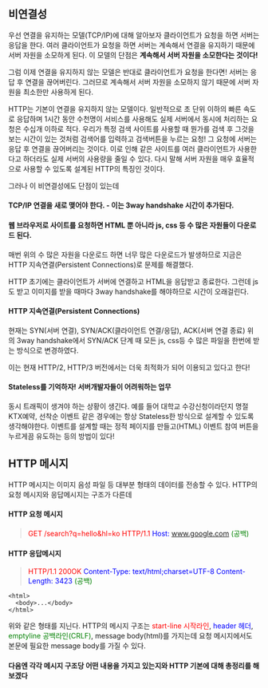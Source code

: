 ## 비연결성

우선 연결을 유지하는 모델(TCP/IP)에 대해 알아보자 클라이언트가 요청을 하면 서버는 응답을 한다.
여러 클라이언트가 요청을 하면 서버는 계속해서 연결을 유지하기 때문에 서버 자원을 소모하게 된다.
이 모델의 단점은 **계속해서 서버 자원을 소모한다는 것이다!**

그럼 이제 연결을 유지하지 않는 모델은 반대로
클라이언트가 요청을 한다면! 서버는 응답 후 연결을 끊어버린다.
그러므로 계속해서 서버 자원을 소모하지 않기 때문에 서버 자원을 최소한만 사용하게 된다.

HTTP는 기본이 연결을 유지하지 않는 모델이다.
일반적으로 초 단위 이하의 빠른 속도로 응답하며
1시간 동안 수천명이 서비스를 사용해도 실제 서버에서 동시에 처리하는 요청은 수십개 이하로 적다.
우리가 특정 검색 사이트를 사용할 때 뭔가를 검색 후 그것을 보는 시간이 있는 것처럼
검색어를 입력하고 검색버튼을 누르는 요청! 그 요청에 서버는 응답 후 연결을 끊어버리는 것이다.
이로 인해 같은 사이트를 여러 클라이언트가 사용한다고 하더라도 실제 서버의 사용량을 줄일 수 있다.
다시 말해 서버 자원을 매우 효율적으로 사용할 수 있도록 설계된 HTTP의 특징인 것이다.

그러나 이 비연결성에도 단점이 있는데
#### TCP/IP 연결을 새로 맺어야 한다. - 이는 3way handshake 시간이 추가된다.
#### 웹 브라우저로 사이트를 요청하면 HTML 뿐 아니라 js, css 등 수 많은 자원들이 다운로드 된다.
매번 위의 수 많은 자원을 다운로드 하면 너무 많은 다운로드가 발생하므로 
지금은 HTTP 지속연결(Persistent Connections)로 문제를 해결했다.

HTTP 초기에는 클라이언트가 서버에 연결하고 HTML을 응답받고 종료한다.
그런데 js도 받고 이미지를 받을 때마다 3way handshake를 해야하므로 시간이 오래걸린다.

#### HTTP 지속연결(Persistent Connections)
현재는 SYN(서버 연결), SYN/ACK(클라이언트 연결/응답), ACK(서버 연결 종료)
위의 3way handshake에서 SYN/ACK 단계 때 모든 js, css등 수 많은 파일을 한번에 받는 방식으로 변경하였다.

이는 현재 HTTP/2, HTTP/3 버전에서는 더욱 최적화가 되어 이용되고 있다고 한다!

#### Stateless를 기억하자! 서버개발자들이 어려워하는 업무

동시 트래픽이 생겨야 하는 상황이 생긴다.
예를 들어 대학교 수강신청이라던지 명절 KTX예약, 선착순 이벤트 같은 경우에는
항상 Stateless한 방식으로 설계할 수 있도록 생각해야한다.
이벤트를 설계할 때는 정적 페이지를 만들고(HTML) 이벤트 참여 버튼을 누르게끔 유도하는 등의 방법이 있다!

## HTTP 메시지

HTTP 메시지는 이미지 음성 파일 등 대부분 형태의 데이터를 전송할 수 있다.
HTTP의 요청 메시지와 응답메시지는 구조가 다른데

#### HTTP 요청 메시지

><span style="color:red">GET /search?q=hello&hl=ko HTTP/1.1</span>
<span style="color:blue">Host: www.google.com</span>
<span style="color:green">(공백)</span>

#### HTTP 응답메시지

><span style="color:red">HTTP/1.1 200OK</span>
<span style="color:blue">Content-Type: text/html;charset=UTF-8
Content-Length: 3423</span>
<span style="color:green">(공백)</span>
```
<html>
  <body>...</body>
</html>
```

위와 같은 형태를 지닌다.
HTTP의 메시지 구조는
<span style="color:red">start-line 시작라인</span>, <span style="color:blue">header 헤더</span>, <span style="color:green">emptyline 공백라인(CRLF)</span>, message body(html)를 가지는데
요청 메시지에서도 본문에 필요한 message body를 가질 수 있다.

#### 다음엔 각각 메시지 구조당 어떤 내용을 가지고 있는지와 HTTP 기본에 대해 총정리를 해보겠다